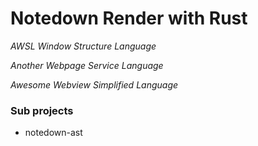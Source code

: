 Notedown Render with Rust
=========================

*AWSL Window Structure Language*

*Another Webpage Service Language*

*Awesome Webview Simplified Language*


### Sub projects

- notedown-ast